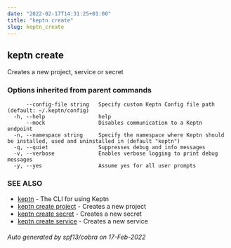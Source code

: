```yaml
---
date: "2022-02-17T14:31:25+01:00"
title: "keptn create"
slug: keptn_create
---
```

## keptn create

Creates a new project, service or secret

### Options inherited from parent commands

```
      --config-file string   Specify custom Keptn Config file path (default: ~/.keptn/config)
  -h, --help                 help
      --mock                 Disables communication to a Keptn endpoint
  -n, --namespace string     Specify the namespace where Keptn should be installed, used and uninstalled in (default "keptn")
  -q, --quiet                Suppresses debug and info messages
  -v, --verbose              Enables verbose logging to print debug messages
  -y, --yes                  Assume yes for all user prompts
```

### SEE ALSO

* [keptn](../keptn/)  - The CLI for using Keptn
* [keptn create project](../keptn_create_project/)  - Creates a new project
* [keptn create secret](../keptn_create_secret/)  - Creates a new secret
* [keptn create service](../keptn_create_service/)  - Creates a new service

###### Auto generated by spf13/cobra on 17-Feb-2022
